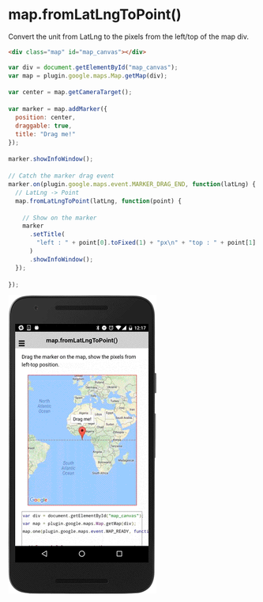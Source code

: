 # map.fromLatLngToPoint()

Convert the unit from LatLng to the pixels from the left/top of the map div.

```html
<div class="map" id="map_canvas"></div>
```

```js
var div = document.getElementById("map_canvas");
var map = plugin.google.maps.Map.getMap(div);

var center = map.getCameraTarget();

var marker = map.addMarker({
  position: center,
  draggable: true,
  title: "Drag me!"
});

marker.showInfoWindow();

// Catch the marker drag event
marker.on(plugin.google.maps.event.MARKER_DRAG_END, function(latLng) {
  // LatLng -> Point
  map.fromLatLngToPoint(latLng, function(point) {

    // Show on the marker
    marker
      .setTitle(
        "left : " + point[0].toFixed(1) + "px\n" + "top : " + point[1].toFixed(1) + "px"
      )
      .showInfoWindow();
  });

});
```

![](image.gif)
